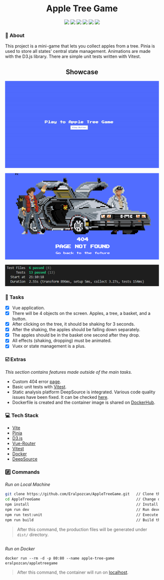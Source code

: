 <h1 align="center">Apple Tree Game</h1>

<div align="center">
<img src="https://img.shields.io/badge/Vue.js-35495E?style=for-the-badge&logo=vuedotjs&logoColor=4FC08D"></img>
<img src="https://img.shields.io/badge/Vite-646CFF?style=for-the-badge&logo=vite&logoColor=FFD62E"></img>
<img src="https://img.shields.io/badge/Vitest-6E9F18?style=for-the-badge&logo=vitest&logoColor=FCC72C"></img>
<img src="https://img.shields.io/badge/D3.js-F9A03C?style=for-the-badge&logo=d3.js&logoColor=white"></img> 
<img src="https://img.shields.io/badge/Vercel-000000?style=for-the-badge&logo=vercel&logoColor=white"></img>
<img src="https://img.shields.io/badge/Docker-2496ED?style=for-the-badge&logo=docker&logoColor=white"></img>

</div>

### 📔 **About**
This project is a mini-game that lets you collect apples from a tree. Pinia is used to store all states' central state management. Animations are made with the D3.js library. There are simple unit tests written with Vitest.

<h2 align="center">Showcase</h2>
<p align="center">
<img src="https://github.com/Eralpozcan/AppleTreeGame/blob/main/assets/img/showcase.gif" alt="Showcase Image" width="600">
</p>

<p align="center">
<img src="https://github.com/Eralpozcan/AppleTreeGame/blob/main/assets/img/404.png" alt="404 Page" width="600">
</p>

<p align="center">
<img src="https://github.com/Eralpozcan/AppleTreeGame/blob/main/assets/img/tests.png" alt="Unit Tests" width="600">
</p>

### 📜 **Tasks**
 - [x] Vue application.
 - [x] There will be 4 objects on the screen. Apples, a tree, a basket, and a button.
 - [x] After clicking on the tree, it should be shaking for 3 seconds.
 - [x] After the shaking, the apples should be falling down separately.
 - [x] The apples should be in the basket one second after they drop.
 - [x] All effects (shaking, dropping) must be animated.
 - [x] Vuex or state management is a plus.

### ☑️ **Extras**
*This section contains features made outside of the main tasks.*
 - Custom 404 error [page](https://apple-tree-game.vercel.app/test-404).
 - Basic unit tests with [Vitest](https://vitest.dev/).
 - Static analysis platform DeepSource is integrated. Various code quality issues have been fixed. It can be checked [here](https://deepsource.io/gh/Eralpozcan/AppleTreeGame).
 - Dockerfile is created and the container image is shared on [DockerHub](https://hub.docker.com/r/eralpozcan/appletreegame).

### 💻 **Tech Stack**
 - [Vite](https://vitejs.dev/)
 - [Pinia](https://pinia.vuejs.org/)
 - [D3.js](https://d3js.org/)
 - [Vue-Router](https://router.vuejs.org/)
 - [Vitest](https://vitest.dev/)
 - [Docker](https://www.docker.com/)
 - [DeepSource](https://deepsource.io/)

### #️⃣ **Commands**
*Run on Local Machine*
```sh
git clone https://github.com/Eralpozcan/AppleTreeGame.git   // Clone the repository.
cd AppleTreeGame                                            // Change directory.
npm install                                                 // Install dependencies.
npm run dev                                                 // Run development mode.
npm run test:unit                                           // Execute unit tests.
npm run build                                               // Build the project.
```
> After this command, the production files will be generated under `dist/` directory.

##
*Run on Docker*
```docker
docker run --rm -d -p 80:80 --name apple-tree-game eralpozcan/appletreegame
```
> After this command, the container will run on [localhost](http://localhost/).